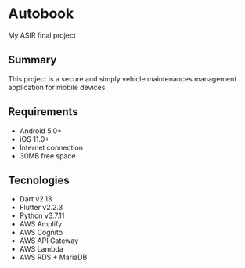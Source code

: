 # Autobook

My ASIR final project

## Summary

This project is a secure and simply vehicle maintenances management application for mobile devices.

## Requirements

* Android 5.0+
* iOS 11.0+
* Internet connection
* 30MB free space

## Tecnologies

* Dart v2.13
* Flutter v2.2.3
* Python v3.7.11
* AWS Amplify
* AWS Cognito
* AWS API Gateway
* AWS Lambda
* AWS RDS + MariaDB
